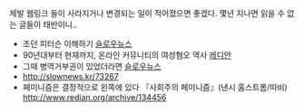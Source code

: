 
제발 웹링크 들이 사라지거나 변경되는 일이 적어졌으면 좋겠다. 몇년 지나면 읽을 수 없는 글들이 태반이니..

* 조던 피터슨 이해하기 [슬로우뉴스](http://slownews.kr/71809) 
* 90년대부터 현재까지, 온라인 커뮤니티의 여성혐오 역사 [레디안](http://www.redian.org/archive/128455)
* 그때 병역거부권이 있었더라면 [슬로우뉴스](http://slownews.kr/70246)
* http://slownews.kr/73267
* 페미니즘은 결정적으로 왼쪽에 있다 『사회주의 페미니즘』(낸시 홈스트롬/따비) http://www.redian.org/archive/134456